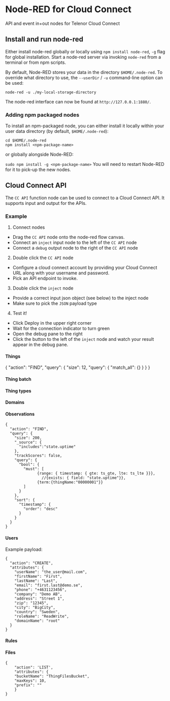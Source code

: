 # Node-RED for Cloud Connect
API and event in+out nodes for Telenor Cloud Connect

## Install and run node-red

Either install node-red globally or locally using `npm install node-red`, `-g` flag for global installation. Start a node-red server via invoking `node-red` from a terminal or from npm scripts.

By default, Node-RED stores your data in the directory `$HOME/.node-red`. To override what directory to use, the `--userDir` / `-u` command-line option can be used:
```
node-red -u ./my-local-storage-directory
```

The node-red interface can now be found at `http://127.0.0.1:1880/`.

### Adding npm packaged nodes

To install an npm-packaged node, you can either install it locally within your user data directory (by default, `$HOME/.node-red`):

```
cd $HOME/.node-red
npm install <npm-package-name>
```
or globally alongside Node-RED:

`sudo npm install -g <npm-package-name>`
You will need to restart Node-RED for it to pick-up the new nodes.

## Cloud Connect API

The `CC API` function node can be used to connect to a Cloud Connect API. It supports input and output for the APIs.

### Example
1. Connect nodes
  - Drag the `CC API` node onto the node-red flow canvas.
  - Connect an `inject` input node to the left of the `CC API` node
  - Connect a `debug` output node to the right of the `CC API` node
2. Double click the `CC API` node
  - Configure a cloud connect account by providing your Cloud Connect URL along with your username and password.
  - Pick an API endpoint to invoke.
3. Double click the `inject` node
  - Provide a correct input json object (see below) to the inject node
  - Make sure to pick the `JSON` payload type
4. Test it!
  - Click Deploy in the upper right corner
  - Wait for the connection indicator to turn green
  - Open the debug pane to the right
  - Click the button to the left of the `inject` node and watch your result appear in the debug pane.

#### Things
{
  "action": "FIND",
  "query": {
    "size": 12,
    "query": {
      "match_all": {}
    }
  }
}
#### Thing batch
#### Thing types
#### Domains
#### Observations
```
{
  "action": "FIND",
  "query": {
  	"size": 200,
  	"_source": {
      "includes":"state.uptime"
    },
  	"trackScores": false,
  	"query": {
  	  "bool": {
        "must": [
		      {range: { timestamp: { gte: ts_gte, lte: ts_lte }}},
		        //{exists: { field: "state.uptime"}},
		      {term:{thingName:"00000001"}}
        ]
      }
  	},
  	"sort": {
      "timestamp": {
        "order": "desc"
      }
    }
  }
}
```
#### Users

Example payload:
```
{
  "action": "CREATE",
  "attributes": {
    "userName": "the_user@mail.com",
    "firstName": "First",
    "lastName": "Last",
    "email": "first.last@demo.se",
    "phone": "+4631123456",
    "company": "Demo AB",
    "address": "Street 1",
    "zip": "12345",
    "city": "BigCity",
    "country": "Sweden",
    "roleName": "ReadWrite",
    "domainName": "root"
  }
}
```
#### Rules
#### Files
```
{
	"action": 'LIST',
	"attributes": {
  	"bucketName": "ThingFilesBucket",
  	"maxKeys": 10,
  	"prefix": ""
	}
}
```
